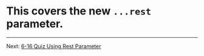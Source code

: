# This covers the new `...rest` parameter.
- - -
Next: [6-16 Quiz Using Rest Parameter](./16-Quiz-Using-Rest-Parameter.md)
